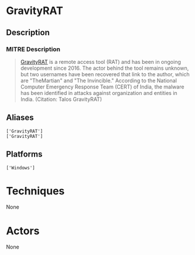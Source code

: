 
# GravityRAT

## Description

### MITRE Description

> [GravityRAT](https://attack.mitre.org/software/S0237) is a remote access tool (RAT) and has been in ongoing development since 2016. The actor behind the tool remains unknown, but two usernames have been recovered that link to the author, which are "TheMartian" and "The Invincible." According to the National Computer Emergency Response Team (CERT) of India, the malware has been identified in attacks against organization and entities in India. (Citation: Talos GravityRAT)

## Aliases

```
['GravityRAT']
['GravityRAT']
```

## Platforms

```
['Windows']
```

# Techniques

None

# Actors

None

